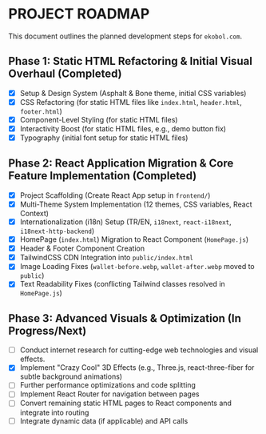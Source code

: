 # PROJECT ROADMAP

This document outlines the planned development steps for `ekobol.com`.

## Phase 1: Static HTML Refactoring & Initial Visual Overhaul (Completed)

- [x] Setup & Design System (Asphalt & Bone theme, initial CSS variables)
- [x] CSS Refactoring (for static HTML files like `index.html`, `header.html`, `footer.html`)
- [x] Component-Level Styling (for static HTML files)
- [x] Interactivity Boost (for static HTML files, e.g., demo button fix)
- [x] Typography (initial font setup for static HTML files)

## Phase 2: React Application Migration & Core Feature Implementation (Completed)

- [x] Project Scaffolding (Create React App setup in `frontend/`)
- [x] Multi-Theme System Implementation (12 themes, CSS variables, React Context)
- [x] Internationalization (i18n) Setup (TR/EN, `i18next`, `react-i18next`, `i18next-http-backend`)
- [x] HomePage (`index.html`) Migration to React Component (`HomePage.js`)
- [x] Header & Footer Component Creation
- [x] TailwindCSS CDN Integration into `public/index.html`
- [x] Image Loading Fixes (`wallet-before.webp`, `wallet-after.webp` moved to `public`)
- [x] Text Readability Fixes (conflicting Tailwind classes resolved in `HomePage.js`)

## Phase 3: Advanced Visuals & Optimization (In Progress/Next)

- [ ] Conduct internet research for cutting-edge web technologies and visual effects.
- [x] Implement "Crazy Cool" 3D Effects (e.g., Three.js, react-three-fiber for subtle background animations)
- [ ] Further performance optimizations and code splitting
- [ ] Implement React Router for navigation between pages
- [ ] Convert remaining static HTML pages to React components and integrate into routing
- [ ] Integrate dynamic data (if applicable) and API calls